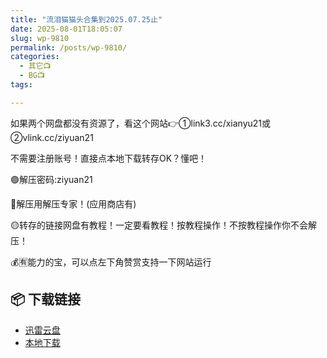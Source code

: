 ```yaml
---
title: "流泪猫猫头合集到2025.07.25止"
date: 2025-08-01T18:05:07
slug: wp-9810
permalink: /posts/wp-9810/
categories:
  - 其它📺
  - BG📺
tags:

---
```


如果两个网盘都没有资源了，看这个网站👉①link3.cc/xianyu21或②vlink.cc/ziyuan21

不需要注册账号！直接点本地下载转存OK？懂吧！

🟢解压密码:ziyuan21

🔵解压用解压专家！(应用商店有)

🟡转存的链接网盘有教程！一定要看教程！按教程操作！不按教程操作你不会解压！

💰🈶能力的宝，可以点左下角赞赏支持一下网站运行

## 📦 下载链接
- [迅雷云盘](https://blziyuan21.com/pay-download/9810?key=f9326f8b26&down_id=0)
- [本地下载](https://blziyuan21.com/pay-download/9810?key=f9326f8b26&down_id=1)

